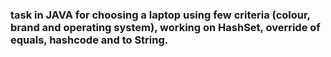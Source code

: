 ### task in JAVA for choosing a laptop using few criteria (colour, brand and operating system), working on HashSet, override of equals, hashcode and to String.
